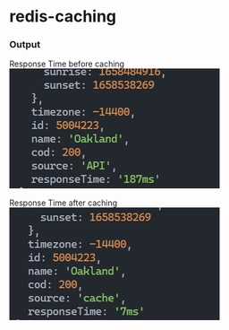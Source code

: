 # redis-caching

### Output

Response Time before caching
<img src="https://github.com/FaizAlam/redis-caching/blob/main/before_caching.png?raw=true">

Response Time after caching
<img src="https://github.com/FaizAlam/redis-caching/blob/main/after_caching.png?raw=true">
